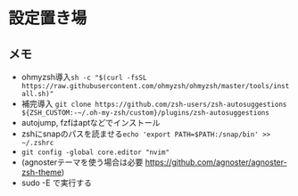# 設定置き場
## メモ
- ohmyzsh導入`sh -c "$(curl -fsSL https://raw.githubusercontent.com/ohmyzsh/ohmyzsh/master/tools/install.sh)"`
- 補完導入 `git clone https://github.com/zsh-users/zsh-autosuggestions ${ZSH_CUSTOM:-~/.oh-my-zsh/custom}/plugins/zsh-autosuggestions`
- autojump, fzfはaptなどでインストール
- zshにsnapのパスを読ませる`echo 'export PATH=$PATH:/snap/bin' >> ~/.zshrc`
- `git config -global core.editor "nvim"`
- (agnosterテーマを使う場合は必要 https://github.com/agnoster/agnoster-zsh-theme)
- sudo -E で実行する

